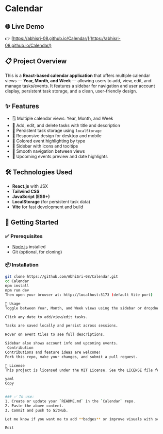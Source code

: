 # Calendar

## 🌐 Live Demo
👉 [https://abhisri-08.github.io/Calendar/](https://abhisri-08.github.io/Calendar/)

## 📋 Project Overview
This is a **React-based calendar application** that offers multiple calendar views — **Year, Month, and Week** — allowing users to add, view, edit, and manage tasks/events. It features a sidebar for navigation and user account display, persistent task storage, and a clean, user-friendly design.

## ✨ Features
- 🗓 Multiple calendar views: Year, Month, and Week
- 📝 Add, edit, and delete tasks with title and description
- 💾 Persistent task storage using `localStorage`
- 📱 Responsive design for desktop and mobile
- 🎨 Colored event highlighting by type
- 🧭 Sidebar with icons and tooltips
- 🔄 Smooth navigation between views
- 🔔 Upcoming events preview and date highlights

## 🛠 Technologies Used
- **React.js** with JSX
- **Tailwind CSS**
- **JavaScript (ES6+)**
- **LocalStorage** (for persistent task data)
- **Vite** for fast development and build

## 🚀 Getting Started

### ✅ Prerequisites
- [Node.js](https://nodejs.org/) installed
- Git (optional, for cloning)

### 📦 Installation

```bash
git clone https://github.com/AbhiSri-08/Calendar.git
cd Calendar
npm install
npm run dev
Then open your browser at: http://localhost:5173 (default Vite port)

🧭 Usage
Toggle between Year, Month, and Week views using the sidebar or dropdown.

Click any date to add/view/edit tasks.

Tasks are saved locally and persist across sessions.

Hover on event tiles to see full descriptions.

Sidebar also shows account info and upcoming events.
 Contribution
Contributions and feature ideas are welcome!
Fork this repo, make your changes, and submit a pull request.

📄 License
This project is licensed under the MIT License. See the LICENSE file for more details.

yaml
Copy
---

### ✅ To use:
1. Create or update your `README.md` in the `Calendar` repo.
2. Paste the above content.
3. Commit and push to GitHub.

Let me know if you want me to add **badges** or improve visuals with screenshots!

Edit
